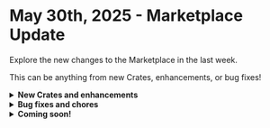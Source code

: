 # May 30th, 2025 - Marketplace Update

Explore the new changes to the Marketplace in the last week.

This can be anything from new Crates, enhancements, or bug fixes!

<details>

<summary><strong>New Crates and enhancements</strong></summary>

* SyncMonkey functionality has been added to several of our documentation Crates:
  * Document M365 Environment
  * Document Group Details V2
  * Document M365 Shared Mailbox Details V2
  * Document User Details V2

</details>

<details>

<summary><strong>Bug fixes and chores</strong></summary>



* M365 License Lookup
  * Added Microsoft\_365\_E5\_(no\_Teams) license to the template
* Find Inactive Computers in RMM
  * Updated Jinja in all\_computers on both on success transitions for DRMM to handle the possibility of the deviceType being None.
  * Updated the crate to run per organization.
  * Filter out computers with 'online' flag as true because the datto last contact field isn't always accurately updated (false positives).
  * Updated ticket description adding sorting from longest inactive to most recently inactive.
* Microsoft: User Onboarding
  * Modified PS script for changing a users password to handle the Get-User call differently depending on the value of the Identity.
  * Added the contact email org variable to the initial create ticket sub-workflow
* Rewst: User Onboarding
  * Changed jinja for the first 3 transitions of the action check\_computer\_to\_use to not pass empty strings if the variable is undefined instead of null
* Notify on Conditional Access Policy Changes
  * Changed policy\_changes data alias' jinja from using property in modifiedProperties to property in resource.modifiedProperties
* Operational Analytics
  * Removed unused outputs.
  * Added additional EOL dates to eol\_lookup\_table under BEGIN NOOP.
* Amend Mailbox Permissions
  * Removed duplicate trigger named Form\_Trigger which was a custom form trigger named \[ROC] M365: Amend Mailbox Permissions, whereas the crate dev trigger is \[Rewst] M365: Amend Mailbox Permissions
* Sync AzureAD Account Information with ConnectWise PSA Contacts (v3)
  * Enhanced update\_cw\_psa\_contact task to update firstName, lastName, and nickName fields which previously updated title field only.
* Datto PSA - Create Ticket
  * Updated workflow to better conform to build best practices.
  * Updated with success variables for automated testing
  * Updated the description field to truncate to 5000 characters.
* Datto PSA - Update Ticket
  * Updated the description field to truncate to 5000 characters.
* Halo PSA - Create Ticket
  * Updated workflow to better conform to build best practices.
  * Updated with success variables for automated testing

</details>

<details>

<summary><strong>Coming soon!</strong></summary>

* Patch deployer
* Technician Toolbox Refactor

</details>

